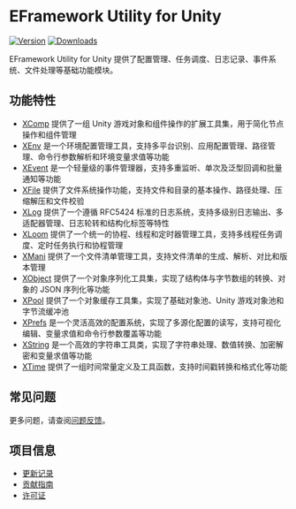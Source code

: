 # EFramework Utility for Unity

[![Version](https://img.shields.io/npm/v/org.eframework.u3d.util)](https://www.npmjs.com/package/org.eframework.u3d.util)
[![Downloads](https://img.shields.io/npm/dm/org.eframework.u3d.util)](https://www.npmjs.com/package/org.eframework.u3d.util)  

EFramework Utility for Unity 提供了配置管理、任务调度、日志记录、事件系统、文件处理等基础功能模块。

## 功能特性

- [XComp](Documentation~/XComp.md) 提供了一组 Unity 游戏对象和组件操作的扩展工具集，用于简化节点操作和组件管理
- [XEnv](Documentation~/XEnv.md) 是一个环境配置管理工具，支持多平台识别、应用配置管理、路径管理、命令行参数解析和环境变量求值等功能
- [XEvent](Documentation~/XEvent.md) 是一个轻量级的事件管理器，支持多重监听、单次及泛型回调和批量通知等功能
- [XFile](Documentation~/XFile.md) 提供了文件系统操作功能，支持文件和目录的基本操作、路径处理、压缩解压和文件校验
- [XLog](Documentation~/XLog.md) 提供了一个遵循 RFC5424 标准的日志系统，支持多级别日志输出、多适配器管理、日志轮转和结构化标签等特性
- [XLoom](Documentation~/XLoom.md) 提供了一个统一的协程、线程和定时器管理工具，支持多线程任务调度、定时任务执行和协程管理
- [XMani](Documentation~/XMani.md) 提供了一个文件清单管理工具，支持文件清单的生成、解析、对比和版本管理
- [XObject](Documentation~/XObject.md) 提供了一个对象序列化工具集，实现了结构体与字节数组的转换、对象的 JSON 序列化等功能
- [XPool](Documentation~/XPool.md) 提供了一个对象缓存工具集，实现了基础对象池、Unity 游戏对象池和字节流缓冲池
- [XPrefs](Documentation~/XPrefs.md) 是一个灵活高效的配置系统，实现了多源化配置的读写，支持可视化编辑、变量求值和命令行参数覆盖等功能
- [XString](Documentation~/XString.md) 是一个高效的字符串工具类，实现了字符串处理、数值转换、加密解密和变量求值等功能
- [XTime](Documentation~/XTime.md) 提供了一组时间常量定义及工具函数，支持时间戳转换和格式化等功能

## 常见问题

更多问题，请查阅[问题反馈](CONTRIBUTING.md#问题反馈)。

## 项目信息

- [更新记录](CHANGELOG.md)
- [贡献指南](CONTRIBUTING.md)
- [许可证](LICENSE.md)
